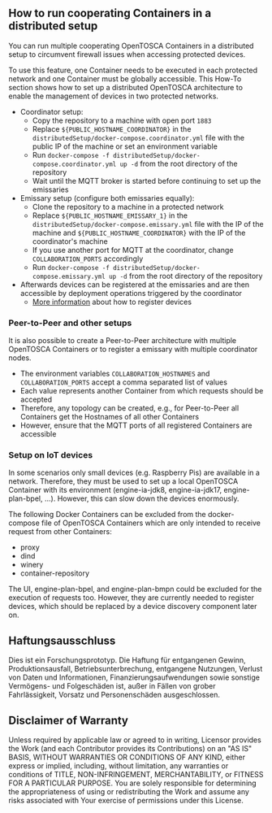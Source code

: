 ## How to run cooperating Containers in a distributed setup

You can run multiple cooperating OpenTOSCA Containers in a distributed setup to circumvent firewall issues when accessing protected devices.

To use this feature, one Container needs to be executed in each protected network and one Container must be globally accessible.
This How-To section shows how to set up a distributed OpenTOSCA architecture to enable the management of devices in two protected networks.

* Coordinator setup:
  * Copy the repository to a machine with open port `1883`
  * Replace `${PUBLIC_HOSTNAME_COORDINATOR}` in the `distributedSetup/docker-compose.coordinator.yml` file with the public IP of the machine or set an environment variable
  * Run `docker-compose -f distributedSetup/docker-compose.coordinator.yml up -d` from the root directory of the repository
  * Wait until the MQTT broker is started before continuing to set up the emissaries
* Emissary setup (configure both emissaries equally):
  * Clone the repository to a machine in a protected network
  * Replace `${PUBLIC_HOSTNAME_EMISSARY_1}` in the `distributedSetup/docker-compose.emissary.yml` file with the IP of the machine and `${PUBLIC_HOSTNAME_COORDINATOR}` with the IP of the coordinator's machine
  * If you use another port for MQTT at the coordinator, change `COLLABORATION_PORTS` accordingly
  * Run `docker-compose -f distributedSetup/docker-compose.emissary.yml up -d` from the root directory of the repository
* Afterwards devices can be registered at the emissaries and are then accessible by deployment operations triggered by the coordinator
  * [More information](https://elib.uni-stuttgart.de/bitstream/11682/10328/1/Ausarbeitung.pdf) about how to register devices

### Peer-to-Peer and other setups

It is also possible to create a Peer-to-Peer architecture with multiple OpenTOSCA Containers or to register a emissary with multiple coordinator nodes.

* The environment variables `COLLABORATION_HOSTNAMES` and `COLLABORATION_PORTS` accept a comma separated list of values
* Each value represents another Container from which requests should be accepted
* Therefore, any topology can be created, e.g., for Peer-to-Peer all Containers get the Hostnames of all other Containers
* However, ensure that the MQTT ports of all registered Containers are accessible

### Setup on IoT devices

In some scenarios only small devices (e.g. Raspberry Pis) are available in a network.
Therefore, they must be used to set up a local OpenTOSCA Container with its environment (engine-ia-jdk8, engine-ia-jdk17, engine-plan-bpel, ...).
However, this can slow down the devices enormously.

The following Docker Containers can be excluded from the docker-compose file of OpenTOSCA Containers which are only intended to receive request from other Containers:
* proxy
* dind
* winery
* container-repository

The UI, engine-plan-bpel, and engine-plan-bmpn could be excluded for the execution of requests too. 
However, they are currently needed to register devices, which should be replaced by a device discovery component later on.

## Haftungsausschluss

Dies ist ein Forschungsprototyp.
Die Haftung für entgangenen Gewinn, Produktionsausfall, Betriebsunterbrechung, entgangene Nutzungen, Verlust von Daten und Informationen, Finanzierungsaufwendungen sowie sonstige Vermögens- und Folgeschäden ist, außer in Fällen von grober Fahrlässigkeit, Vorsatz und Personenschäden ausgeschlossen.

## Disclaimer of Warranty

Unless required by applicable law or agreed to in writing, Licensor provides the Work (and each Contributor provides its Contributions) on an "AS IS" BASIS, WITHOUT WARRANTIES OR CONDITIONS OF ANY KIND, either express or implied, including, without limitation, any warranties or conditions of TITLE, NON-INFRINGEMENT, MERCHANTABILITY, or FITNESS FOR A PARTICULAR PURPOSE.
You are solely responsible for determining the appropriateness of using or redistributing the Work and assume any risks associated with Your exercise of permissions under this License.
